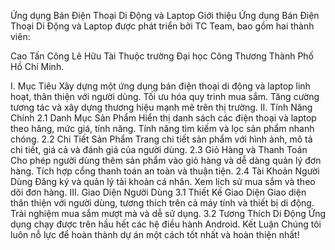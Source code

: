 Ứng dụng Bán Điện Thoại Di Động và Laptop
Giới thiệu
Ứng dụng Bán Điện Thoại Di Động và Laptop được phát triển bởi TC Team, bao gồm hai thành viên:

Cao Tấn Công
Lê Hữu Tài
Thuộc trường Đại học Công Thương Thành Phố Hồ Chí Minh.

I. Mục Tiêu
Xây dựng một ứng dụng bán điện thoại di động và laptop linh hoạt, thân thiện với người dùng.
Tối ưu hóa quy trình mua sắm.
Tăng cường tương tác và xây dựng thương hiệu mạnh mẽ trên thị trường.
II. Tính Năng Chính
2.1 Danh Mục Sản Phẩm
Hiển thị danh sách các điện thoại và laptop theo hãng, mức giá, tính năng.
Tính năng tìm kiếm và lọc sản phẩm nhanh chóng.
2.2 Chi Tiết Sản Phẩm
Trang chi tiết sản phẩm với hình ảnh, mô tả chi tiết, giá cả và đánh giá của người dùng.
2.3 Giỏ Hàng và Thanh Toán
Cho phép người dùng thêm sản phẩm vào giỏ hàng và dễ dàng quản lý đơn hàng.
Tích hợp cổng thanh toán an toàn và thuận tiện.
2.4 Tài Khoản Người Dùng
Đăng ký và quản lý tài khoản cá nhân.
Xem lịch sử mua sắm và theo dõi đơn hàng.
III. Giao Diện Người Dùng
3.1 Thiết Kế Giao Diện
Giao diện thân thiện với người dùng, tương thích trên cả máy tính và thiết bị di động.
Trải nghiệm mua sắm mượt mà và dễ sử dụng.
3.2 Tương Thích Di Động
Ứng dụng chạy được trên hầu hết các hệ điều hành Android.
Kết Luận
Chúng tôi luôn nỗ lực để hoàn thành dự án một cách tốt nhất và hoàn thiện nhất!
